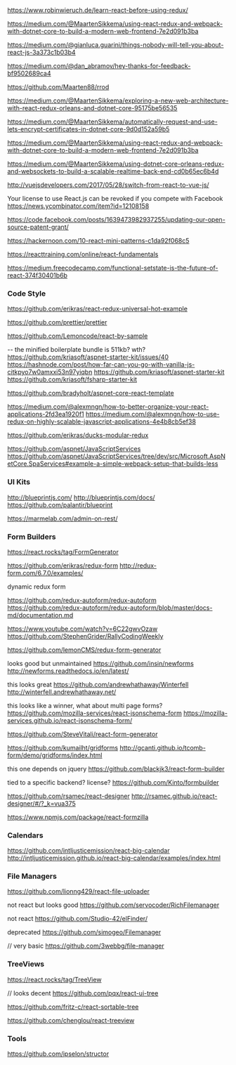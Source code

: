 

https://www.robinwieruch.de/learn-react-before-using-redux/

https://medium.com/@MaartenSikkema/using-react-redux-and-webpack-with-dotnet-core-to-build-a-modern-web-frontend-7e2d091b3ba

https://medium.com/@gianluca.guarini/things-nobody-will-tell-you-about-react-js-3a373c1b03b4

https://medium.com/@dan_abramov/hey-thanks-for-feedback-bf9502689ca4


https://github.com/Maarten88/rrod

https://medium.com/@MaartenSikkema/exploring-a-new-web-architecture-with-react-redux-orleans-and-dotnet-core-95175be56535

https://medium.com/@MaartenSikkema/automatically-request-and-use-lets-encrypt-certificates-in-dotnet-core-9d0d152a59b5

https://medium.com/@MaartenSikkema/using-react-redux-and-webpack-with-dotnet-core-to-build-a-modern-web-frontend-7e2d091b3ba

https://medium.com/@MaartenSikkema/using-dotnet-core-orleans-redux-and-websockets-to-build-a-scalable-realtime-back-end-cd0b65ec6b4d

http://vuejsdevelopers.com/2017/05/28/switch-from-react-to-vue-js/


Your license to use React.js can be revoked if you compete with Facebook
https://news.ycombinator.com/item?id=12108158

https://code.facebook.com/posts/1639473982937255/updating-our-open-source-patent-grant/

https://hackernoon.com/10-react-mini-patterns-c1da92f068c5

https://reacttraining.com/online/react-fundamentals

https://medium.freecodecamp.com/functional-setstate-is-the-future-of-react-374f30401b6b


### Code Style

https://github.com/erikras/react-redux-universal-hot-example

https://github.com/prettier/prettier

https://github.com/Lemoncode/react-by-sample

-- the minified boilerplate bundle is 511kb? wth?
https://github.com/kriasoft/aspnet-starter-kit/issues/40
https://hashnode.com/post/how-far-can-you-go-with-vanilla-js-citkpyo7w0amxxi53n97yiqbn
https://github.com/kriasoft/aspnet-starter-kit
https://github.com/kriasoft/fsharp-starter-kit

https://github.com/bradyholt/aspnet-core-react-template

https://medium.com/@alexmngn/how-to-better-organize-your-react-applications-2fd3ea1920f1
https://medium.com/@alexmngn/how-to-use-redux-on-highly-scalable-javascript-applications-4e4b8cb5ef38

https://github.com/erikras/ducks-modular-redux

https://github.com/aspnet/JavaScriptServices
https://github.com/aspnet/JavaScriptServices/tree/dev/src/Microsoft.AspNetCore.SpaServices#example-a-simple-webpack-setup-that-builds-less



### UI Kits

http://blueprintjs.com/
http://blueprintjs.com/docs/
https://github.com/palantir/blueprint

https://marmelab.com/admin-on-rest/


### Form Builders

https://react.rocks/tag/FormGenerator

https://github.com/erikras/redux-form
http://redux-form.com/6.7.0/examples/

dynamic redux form

https://github.com/redux-autoform/redux-autoform
https://github.com/redux-autoform/redux-autoform/blob/master/docs-md/documentation.md

https://www.youtube.com/watch?v=6C22gwvOzaw
https://github.com/StephenGrider/RallyCodingWeekly

https://github.com/lemonCMS/redux-form-generator


looks good but unmaintained
https://github.com/insin/newforms
http://newforms.readthedocs.io/en/latest/


this looks great
https://github.com/andrewhathaway/Winterfell
http://winterfell.andrewhathaway.net/

this looks like a winner, what about multi page forms?
https://github.com/mozilla-services/react-jsonschema-form
https://mozilla-services.github.io/react-jsonschema-form/

https://github.com/SteveVitali/react-form-generator

https://github.com/kumailht/gridforms
http://gcanti.github.io/tcomb-form/demo/gridforms/index.html

this one depends on jquery
https://github.com/blackjk3/react-form-builder

tied to a specific backend? license?
https://github.com/Kinto/formbuilder

https://github.com/rsamec/react-designer
http://rsamec.github.io/react-designer/#/?_k=vua375

https://www.npmjs.com/package/react-formzilla


### Calendars

https://github.com/intljusticemission/react-big-calendar
http://intljusticemission.github.io/react-big-calendar/examples/index.html


### File Managers

https://github.com/lionng429/react-file-uploader


not react but looks good
https://github.com/servocoder/RichFilemanager

not react
https://github.com/Studio-42/elFinder/

deprecated
https://github.com/simogeo/Filemanager

// very basic
https://github.com/3webbg/file-manager

### TreeViews

https://react.rocks/tag/TreeView

// looks decent
https://github.com/pqx/react-ui-tree


https://github.com/fritz-c/react-sortable-tree

https://github.com/chenglou/react-treeview

### Tools

https://github.com/ipselon/structor




